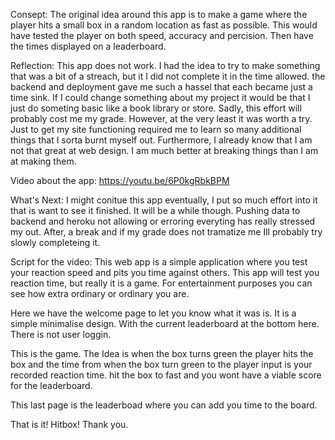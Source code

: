 Consept:
The original idea around this app is to make a game where the player hits a small box in a random location as fast as possible. This would have tested the player on both speed, accuracy and percision. Then have the times displayed on a leaderboard.

Reflection:
This app does not work. I had the idea to try to make something that was a bit of a streach, but it I did not complete it in the time allowed. the backend and deployment gave me such a hassel that each became just a time sink. If I could change something about my project it would be that I just do someting basic like a book library or store. Sadly, this effort will probably cost me my grade. However, at the very least it was worth a try. Just to get my site functioning required me to learn so many additional things that I sorta burnt myself out. Furthermore, I already know that I am not that great at web design. I am much better at breaking things than I am at making them.

Video about the app:
https://youtu.be/6P0kgRbkBPM

What's Next:
I might conitue this app eventually, I put so much effort into it that is want to see it finished. It will be a while though. Pushing data to backend and heroku not allowing or erroring everyting has really stressed my out. After, a break and if my grade does not tramatize me Ill probably try slowly completeing it.


Script for the video:
This web app is a simple application where you test your reaction speed and pits you time against others. This app will test you reaction time, but really it is a game. For entertainment purposes you can see how extra ordinary or ordinary you are.

Here we have the welcome page to let you know what it was is. It is a simple minimalise design. With the current leaderboard at the bottom here. There is not user loggin.

This is the game. The Idea is when the box turns green the player hits the box and the time from when the box turn green to the player input is your recorded reaction time. hit the box to fast and you wont have a viable score for the leaderboard.

This last page is the leaderboad where you can add you time to the board. 

That is it! Hitbox! Thank you.